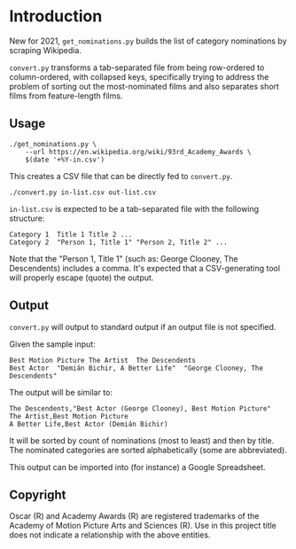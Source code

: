 Introduction
============

New for 2021, `get_nominations.py` builds the list of category
nominations by scraping Wikipedia.

`convert.py` transforms a tab-separated file from being row-ordered
to column-ordered, with collapsed keys, specifically trying to address
the problem of sorting out the most-nominated films and also separates
short films from feature-length films.


Usage
-----

    ./get_nominations.py \
        --url https://en.wikipedia.org/wiki/93rd_Academy_Awards \
        $(date '+%Y-in.csv')

This creates a CSV file that can be directly fed to `convert.py`.

    ./convert.py in-list.csv out-list.csv

`in-list.csv` is expected to be a tab-separated file with the following
structure:

    Category 1	Title 1	Title 2	...
    Category 2	"Person 1, Title 1"	"Person 2, Title 2"	...

Note that the "Person 1, Title 1" (such as: George Clooney, The
Descendents) includes a comma. It's expected that a CSV-generating
tool will properly escape (quote) the output.


Output
------

`convert.py` will output to standard output if an output file is not
specified.

Given the sample input:

    Best Motion Picture	The Artist	The Descendents
    Best Actor	"Demián Bichir, A Better Life"	"George Clooney, The Descendents"

The output will be similar to:

    The Descendents,"Best Actor (George Clooney), Best Motion Picture"
    The Artist,Best Motion Picture
    A Better Life,Best Actor (Demián Bichir)

It will be sorted by count of nominations (most to least) and then by
title. The nominated categories are sorted alphabetically (some are
abbreviated).

This output can be imported into (for instance) a Google Spreadsheet.


Copyright
---------

Oscar (R) and Academy Awards (R) are registered trademarks of the
Academy of Motion Picture Arts and Sciences (R). Use in this project
title does not indicate a relationship with the above entities.

